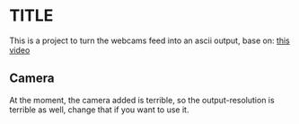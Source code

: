 # TITLE

This is a project to turn the webcams feed into an ascii output, base on: [this video](https://www.youtube.com/watch?v=55iwMYv8tGI)

## Camera

At the moment, the camera added is terrible, so the output-resolution is terrible as well, change that if you want to use it.
